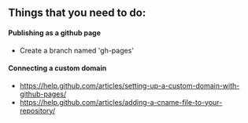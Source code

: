 ## Things that you need to do:


#### Publishing as a github page
* Create a branch named 'gh-pages'


#### Connecting a custom domain
* https://help.github.com/articles/setting-up-a-custom-domain-with-github-pages/
* https://help.github.com/articles/adding-a-cname-file-to-your-repository/